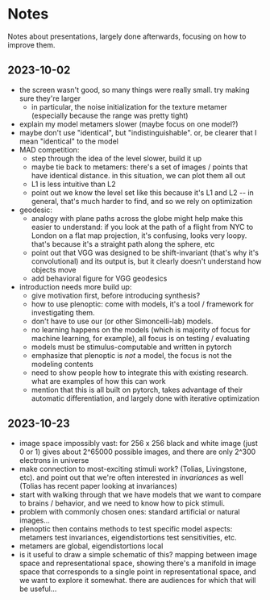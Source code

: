 # Notes

Notes about presentations, largely done afterwards, focusing on how to improve
them.

## 2023-10-02

- the screen wasn't good, so many things were really small. try making sure they're larger
  - in particular, the noise initialization for the texture metamer (especially because the range was pretty tight)
- explain my model metamers slower (maybe focus on one model?)
- maybe don't use "identical", but "indistinguishable". or, be clearer that I mean "identical" to the model
- MAD competition:
  - step through the idea of the level slower, build it up
  - maybe tie back to metamers: there's a set of images / points that have identical distance. in this situation, we can plot them all out
  - L1 is less intuitive than L2
  - point out we know the level set like this because it's L1 and L2 -- in general, that's much harder to find, and so we rely on optimization
- geodesic:
  - analogy with plane paths across the globe might help make this easier to understand: if you look at the path of a flight from NYC to London on a flat map projection, it's confusing, looks very loopy. that's because it's a straight path along the sphere, etc
  - point out that VGG was designed to be shift-invariant (that's why it's convolutional) and its output is, but it clearly doesn't understand how objects move
  - add behavioral figure for VGG geodesics
- introduction needs more build up:
  - give motivation first, before introducing synthesis?
  - how to use plenoptic: come with models, it's a tool / framework for investigating them.
  - don't have to use our (or other Simoncelli-lab) models.
  - no learning happens on the models (which is majority of focus for machine learning, for example), all focus is on testing / evaluating
  - models must be stimulus-computable and written in pytorch
  - emphasize that plenoptic is *not* a model, the focus is not the modeling contents
  - need to show people how to integrate this with existing research. what are examples of how this can work
  - mention that this is all built on pytorch, takes advantage of their automatic differentiation, and largely done with iterative optimization

## 2023-10-23

- image space impossibly vast: for 256 x 256 black and white image (just 0 or 1) gives about 2^65000 possible images, and there are only 2^300 electrons in universe
- make connection to most-exciting stimuli work? (Tolias, Livingstone, etc). and point out that we're often interested in *invariances* as well (Tolias has recent paper looking at invariances)
- start with walking through that we have models that we want to compare to brains / behavior, and we need to know how to pick stimuli.
- problem with commonly chosen ones: standard artificial or natural images...
- plenoptic then contains methods to test specific model aspects: metamers test invariances, eigendistortions test sensitivities, etc. 
- metamers are global, eigendistortions local
- is it useful to draw a simple schematic of this? mapping between image space and representational space, showing there's a manifold in image space that corresponds to a single point in representational space, and we want to explore it somewhat. there are audiences for which that will be useful...

